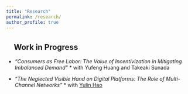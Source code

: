 ```yaml
---
title: "Research"
permalink: /research/
author_profile: true
---
```



## 　Work in Progress
* *“Consumers as Free Labor: The Value of Incentivization in Mitigating Imbalanced Demand”*
        * with Yufeng Huang and Takeaki Sunada

* *“The Neglected Visible Hand on Digital Platforms: The Role of Multi-Channel Networks”*
        * with [Yulin Hao](https://www.yulinhao.net/home)

